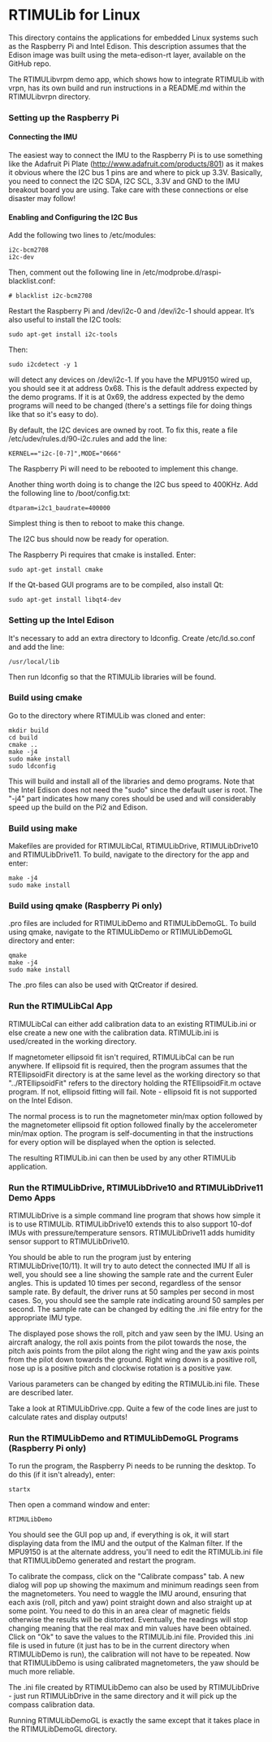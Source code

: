 # RTIMULib for Linux

This directory contains the applications for embedded Linux systems such as the Raspberry Pi and Intel Edison. This description assumes that the Edison image was built using the meta-edison-rt layer, available on the GitHub repo.

The RTIMULibvrpm demo app, which shows how to integrate RTIMULib with vrpn, has its own build and run instructions in a README.md within the RTIMULibvrpn directory.

### Setting up the Raspberry Pi

#### Connecting the IMU

The easiest way to connect the IMU to the Raspberry Pi is to use something like the Adafruit Pi Plate (http://www.adafruit.com/products/801) as it makes it obvious where the I2C bus 1 pins are and where to pick up 3.3V. Basically, you need to connect the I2C SDA, I2C SCL, 3.3V and GND to the IMU breakout board you are using. Take care with these connections or else disaster may follow!

#### Enabling and Configuring the I2C Bus

Add the following two lines to /etc/modules:

	i2c-bcm2708
	i2c-dev

Then, comment out the following line in /etc/modprobe.d/raspi-blacklist.conf:

	# blacklist i2c-bcm2708

Restart the Raspberry Pi and /dev/i2c-0 and /dev/i2c-1 should appear. It’s also useful to install the I2C tools:

	sudo apt-get install i2c-tools

Then:

	sudo i2cdetect -y 1

will detect any devices on /dev/i2c-1. If you have the MPU9150 wired up, you should see it at address 0x68. This is the default address expected by the demo programs. If it is at 0x69, the address expected by the demo programs will need to be changed (there's a settings file for doing things like that so it's easy to do).

By default, the I2C devices are owned by root. To fix this, reate a file /etc/udev/rules.d/90-i2c.rules and add the line:

	KERNEL=="i2c-[0-7]",MODE="0666"

The Raspberry Pi will need to be rebooted to implement this change.

Another thing worth doing is to change the I2C bus speed to 400KHz. Add the following line to /boot/config.txt:

	dtparam=i2c1_baudrate=400000

Simplest thing is then to reboot to make this change.

The I2C bus should now be ready for operation.

The Raspberry Pi requires that cmake is installed. Enter:

    sudo apt-get install cmake

If the Qt-based GUI programs are to be compiled, also install Qt:

	sudo apt-get install libqt4-dev

### Setting up the Intel Edison

It's necessary to add an extra directory to ldconfig. Create /etc/ld.so.conf and add the line:

    /usr/local/lib
    
Then run ldconfig so that the RTIMULib libraries will be found.

### Build using cmake

Go to the directory where RTIMULib was cloned and enter:

    mkdir build
    cd build
    cmake ..
    make -j4
    sudo make install
    sudo ldconfig
    
This will build and install all of the libraries and demo programs. Note that the Intel Edison does not need the "sudo" since the default user is root. The "-j4" part indicates how many cores should be used and will considerably speed up the build on the Pi2 and Edison.

### Build using make

Makefiles are provided for RTIMULibCal, RTIMULibDrive, RTIMULibDrive10 and RTIMULibDrive11. To build, navigate to the directory for the app and enter:

    make -j4
    sudo make install

### Build using qmake (Raspberry Pi only)

.pro files are included for RTIMULibDemo and RTIMULibDemoGL. To build using qmake, navigate to the RTIMULibDemo or RTIMULibDemoGL directory and enter:

    qmake
    make -j4
    sudo make install
    
The .pro files can also be used with QtCreator if desired.

### Run the RTIMULibCal App

RTIMULibCal can either add calibration data to an existing RTIMULib.ini or else create a new one with the calibration data. RTIMULib.ini is used/created in the working directory.

If magnetometer ellipsoid fit isn't required, RTIMULibCal can be run anywhere. If ellipsoid fit is required, then the program assumes that the RTEllipsoidFit directory is at the same level as the working directory so that "../RTEllipsoidFit" refers to the directory holding the RTEllipsoidFit.m octave program. If not, ellipsoid fitting will fail. Note - ellipsoid fit is not supported on the Intel Edison.

The normal process is to run the magnetometer min/max option followed by the magnetometer ellipsoid fit option followed finally by the accelerometer min/max option. The program is self-documenting in that the instructions for every option will be displayed when the option is selected.

The resulting RTIMULib.ini can then be used by any other RTIMULib application.

### Run the RTIMULibDrive, RTIMULibDrive10 and RTIMULibDrive11 Demo Apps

RTIMULibDrive is a simple command line program that shows how simple it is to use RTIMULib. RTIMULibDrive10 extends this to also support 10-dof IMUs with pressure/temperature sensors. RTIMULibDrive11 adds humidity sensor support to RTIMULibDrive10.

You should be able to run the program just by entering RTIMULibDrive(10/11). It will try to auto detect the connected IMU If all is well, you should see a line showing the sample rate and the current Euler angles. This is updated 10 times per second, regardless of the sensor sample rate. By default, the driver runs at 50 samples per second in most cases. So, you should see the sample rate indicating around 50 samples per second. The sample rate can be changed by editing the .ini file entry for the appropriate IMU type.

The displayed pose shows the roll, pitch and yaw seen by the IMU. Using an aircraft analogy, the roll axis points from the pilot towards the nose, the pitch axis points from the pilot along the right wing and the yaw axis points from the pilot down towards the ground. Right wing down is a positive roll, nose up is a positive pitch and clockwise rotation is a positive yaw.

Various parameters can be changed by editing the RTIMULib.ini file. These are described later.

Take a look at RTIMULibDrive.cpp. Quite a few of the code lines are just to calculate rates and display outputs!

### Run the RTIMULibDemo and RTIMULibDemoGL Programs (Raspberry Pi only)

To run the program, the Raspberry Pi needs to be running the desktop. To do this (if it isn't already), enter:

	startx

Then open a command window and enter:

	RTIMULibDemo

You should see the GUI pop up and, if everything is ok, it will start displaying data from the IMU and the output of the Kalman filter. If the MPU9150 is at the alternate address, you'll need to edit the RTIMULib.ini file that RTIMULibDemo generated and restart the program.

To calibrate the compass, click on the "Calibrate compass" tab. A new dialog will pop up showing the maximum and minimum readings seen from the magnetometers. You need to waggle the IMU around, ensuring that each axis (roll, pitch and yaw) point straight down and also straight up at some point. You need to do this in an area clear of magnetic fields otherwise the results will be distorted. Eventually, the readings will stop changing meaning that the real max and min values have been obtained. Click on "Ok" to save the values to the RTIMULib.ini file. Provided this .ini file is used in future (it just has to be in the current directory when RTIMULibDemo is run), the calibration will not have to be repeated. Now that RTIMULibDemo is using calibrated magnetometers, the yaw should be much more reliable.

The .ini file created by RTIMULibDemo can also be used by RTIMULibDrive - just run RTIMULibDrive in the same directory and it will pick up the compass calibration data.

Running RTIMULibDemoGL is exactly the same except that it takes place in the RTIMULibDemoGL directory.

